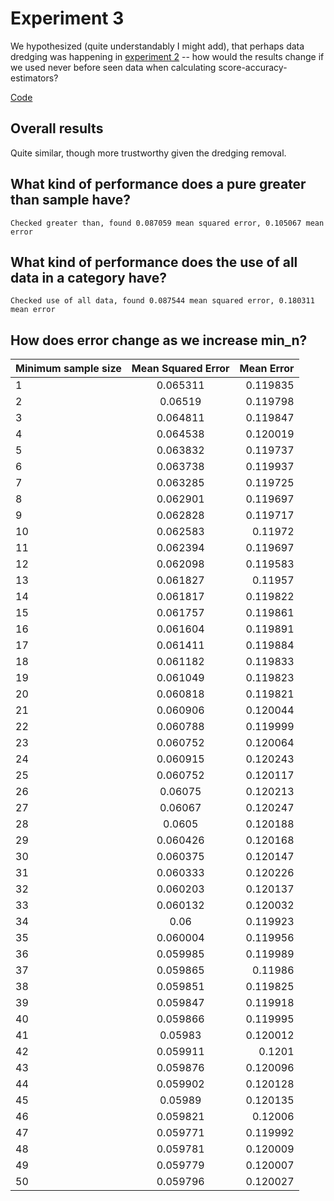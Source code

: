 # Experiment 3

We hypothesized (quite understandably I might add), that perhaps data
dredging was happening in [experiment 2](results3.md) -- how would the
results change if we used never before seen data when calculating
score-accuracy-estimators?

[Code](experiment3.jl)

## Overall results

Quite similar, though more trustworthy given the dredging removal.

## What kind of performance does a pure greater than sample have?

`Checked greater than, found 0.087059 mean squared error, 0.105067 mean error`

## What kind of performance does the use of all data in a category have?

`Checked use of all data, found 0.087544 mean squared error, 0.180311 mean error`

## How does error change as we increase min_n?

| Minimum sample size | Mean Squared Error | Mean Error |
|---------------------|:------------------:|-----------:|
| 1                   | 0.065311           |   0.119835 |
| 2                   | 0.06519            |   0.119798 |
| 3                   | 0.064811           |   0.119847 |
| 4                   | 0.064538           |   0.120019 |
| 5                   | 0.063832           |   0.119737 |
| 6                   | 0.063738           |   0.119937 |
| 7                   | 0.063285           |   0.119725 |
| 8                   | 0.062901           |   0.119697 |
| 9                   | 0.062828           |   0.119717 |
| 10                  | 0.062583           |    0.11972 |
| 11                  | 0.062394           |   0.119697 |
| 12                  | 0.062098           |   0.119583 |
| 13                  | 0.061827           |    0.11957 |
| 14                  | 0.061817           |   0.119822 |
| 15                  | 0.061757           |   0.119861 |
| 16                  | 0.061604           |   0.119891 |
| 17                  | 0.061411           |   0.119884 |
| 18                  | 0.061182           |   0.119833 |
| 19                  | 0.061049           |   0.119823 |
| 20                  | 0.060818           |   0.119821 |
| 21                  | 0.060906           |   0.120044 |
| 22                  | 0.060788           |   0.119999 |
| 23                  | 0.060752           |   0.120064 |
| 24                  | 0.060915           |   0.120243 |
| 25                  | 0.060752           |   0.120117 |
| 26                  | 0.06075            |   0.120213 |
| 27                  | 0.06067            |   0.120247 |
| 28                  | 0.0605             |   0.120188 |
| 29                  | 0.060426           |   0.120168 |
| 30                  | 0.060375           |   0.120147 |
| 31                  | 0.060333           |   0.120226 |
| 32                  | 0.060203           |   0.120137 |
| 33                  | 0.060132           |   0.120032 |
| 34                  | 0.06               |   0.119923 |
| 35                  | 0.060004           |   0.119956 |
| 36                  | 0.059985           |   0.119989 |
| 37                  | 0.059865           |    0.11986 |
| 38                  | 0.059851           |   0.119825 |
| 39                  | 0.059847           |   0.119918 |
| 40                  | 0.059866           |   0.119995 |
| 41                  | 0.05983            |   0.120012 |
| 42                  | 0.059911           |     0.1201 |
| 43                  | 0.059876           |   0.120096 |
| 44                  | 0.059902           |   0.120128 |
| 45                  | 0.05989            |   0.120135 |
| 46                  | 0.059821           |    0.12006 |
| 47                  | 0.059771           |   0.119992 |
| 48                  | 0.059781           |   0.120009 |
| 49                  | 0.059779           |   0.120007 |
| 50                  | 0.059796           |   0.120027 |
